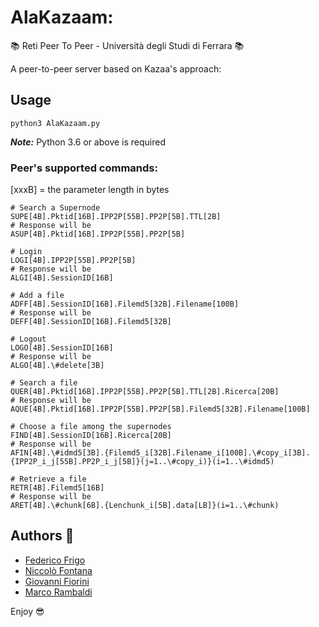 # AlaKazaam:

:books: Reti Peer To Peer - Università degli Studi di Ferrara :books:

A peer-to-peer server based on Kazaa's approach:

## Usage
```shell
python3 AlaKazaam.py
```

**_Note:_** Python 3.6 or above is required

### Peer's supported commands:
[xxxB] = the parameter length in bytes
 
```shell
# Search a Supernode
SUPE[4B].Pktid[16B].IPP2P[55B].PP2P[5B].TTL[2B]
# Response will be
ASUP[4B].Pktid[16B].IPP2P[55B].PP2P[5B]

# Login
LOGI[4B].IPP2P[55B].PP2P[5B]
# Response will be
ALGI[4B].SessionID[16B]

# Add a file
ADFF[4B].SessionID[16B].Filemd5[32B].Filename[100B]
# Response will be
DEFF[4B].SessionID[16B].Filemd5[32B]

# Logout
LOGO[4B].SessionID[16B]
# Response will be
ALGO[4B].\#delete[3B]

# Search a file
QUER[4B].Pktid[16B].IPP2P[55B].PP2P[5B].TTL[2B].Ricerca[20B]
# Response will be
AQUE[4B].Pktid[16B].IPP2P[55B].PP2P[5B].Filemd5[32B].Filename[100B]

# Choose a file among the supernodes
FIND[4B].SessionID[16B].Ricerca[20B]
# Response will be
AFIN[4B].\#idmd5[3B].{Filemd5_i[32B].Filename_i[100B].\#copy_i[3B].{IPP2P_i_j[55B].PP2P_i_j[5B]}(j=1..\#copy_i)}(i=1..\#idmd5)

# Retrieve a file
RETR[4B].Filemd5[16B]
# Response will be
ARET[4B].\#chunk[6B].{Lenchunk_i[5B].data[LB]}(i=1..\#chunk)
```

## Authors :rocket:
* [Federico Frigo](https://github.com/xBlue0)
* [Niccolò Fontana](https://github.com/NicFontana)
* [Giovanni Fiorini](https://github.com/GiovanniFiorini)
* [Marco Rambaldi](https://github.com/jhonrambo93)

Enjoy :sunglasses:
